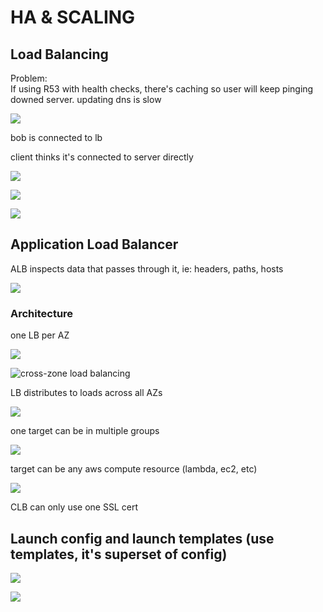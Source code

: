 # HA & SCALING

## Load Balancing

Problem:  
If using R53 with health checks, there's caching so user will keep pinging downed server. updating dns is slow

![](../../../.gitbook/assets/screenshot-2021-07-23-at-10.21.07-pm.png)

bob is connected to lb

client thinks it's connected to server directly

![](../../../.gitbook/assets/screenshot-2021-07-23-at-10.22.51-pm.png)

![](../../../.gitbook/assets/screenshot-2021-07-23-at-10.23.39-pm.png)

![](../../../.gitbook/assets/screenshot-2021-07-23-at-10.24.53-pm.png)

## Application Load Balancer

ALB inspects data that passes through it, ie: headers, paths, hosts

![](../../../.gitbook/assets/screenshot-2021-07-23-at-10.27.37-pm.png)

### Architecture

one LB per AZ

![](../../../.gitbook/assets/screenshot-2021-07-23-at-10.30.17-pm.png)

![cross-zone load balancing](../../../.gitbook/assets/screenshot-2021-07-23-at-10.30.39-pm.png)

LB distributes to loads across all AZs

![](../../../.gitbook/assets/screenshot-2021-07-23-at-10.31.28-pm.png)

one target can be in multiple groups

![](../../../.gitbook/assets/screenshot-2021-07-23-at-10.32.45-pm.png)

target can be any aws compute resource \(lambda, ec2, etc\)

![](../../../.gitbook/assets/screenshot-2021-07-23-at-10.34.42-pm.png)

CLB can only use one SSL cert

## Launch config and launch templates \(use templates, it's superset of config\)

![](../../../.gitbook/assets/screenshot-2021-07-23-at-10.36.43-pm.png)

![](../../../.gitbook/assets/screenshot-2021-07-23-at-10.37.25-pm.png)



